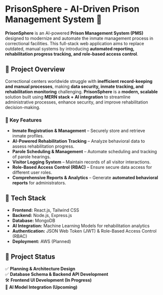 # PrisonSphere - AI-Driven Prison Management System 🚀

**PrisonSphere** is an AI-powered **Prison Management System (PMS)** designed to modernize and automate the inmate management process in correctional facilities. This full-stack web application aims to replace outdated, manual systems by introducing **automated reporting, rehabilitation progress tracking, and role-based access control**.

## 📌 Project Overview  
Correctional centers worldwide struggle with **inefficient record-keeping and manual processes**, making **data security, inmate tracking, and rehabilitation monitoring** challenging. **PrisonSphere** is a **modern, scalable** solution built using **MERN stack + AI integration** to streamline administrative processes, enhance security, and improve rehabilitation decision-making.

### 🎯 **Key Features**
- **Inmate Registration & Management** – Securely store and retrieve inmate profiles.
- **AI-Powered Rehabilitation Tracking** – Analyze behavioral data to assess rehabilitation progress.
- **Parole Scheduling & Management** – Automate scheduling and tracking of parole hearings.
- **Visitor Logging System** – Maintain records of all visitor interactions.
- **Role-Based Access Control (RBAC)** – Ensure secure data access for different user roles.
- **Comprehensive Reports & Analytics** – Generate **automated behavioral reports** for administrators.

## 🔧 **Tech Stack**
- **Frontend:** React.js, Tailwind CSS
- **Backend:** Node.js, Express.js
- **Database:** MongoDB
- **AI Integration:** Machine Learning Models for rehabilitation analytics
- **Authentication:** JSON Web Token (JWT) & Role-Based Access Control (RBAC)
- **Deployment:** AWS (Planned)

## 📌 **Project Status**
✅ **Planning & Architecture Design**  
✅ **Database Schema & Backend API Development**  
🛠 **Frontend UI Development (In Progress)**  
🚀 **AI Model Integration (Upcoming)**  
